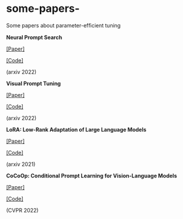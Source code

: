 # some-papers-
Some papers about parameter-efﬁcient tuning 

**Neural Prompt Search** 

[[Paper]](https://arxiv.org/pdf/2206.04673.pdf)

[[Code]](https://github.com/ZhangYuanhan-AI/NOAH)

(arxiv 2022)

**Visual Prompt Tuning**

[[Paper]](https://arxiv.org/pdf/2203.12119.pdf)

[[Code]](https://github.com/kmnp/vpt)

(arxiv 2022)

**LoRA: Low-Rank Adaptation of
Large Language Models**

[[Paper]](https://arxiv.org/pdf/2106.09685v1.pdf)

[[Code]](https://github.com/microsoft/LoRA)

(arxiv 2021)

**CoCoOp: Conditional Prompt Learning for Vision-Language Models**

[[Paper]](https://arxiv.org/pdf/2203.05557.pdf)

[[Code]](https://github.com/KaiyangZhou/CoOp)

(CVPR 2022)
